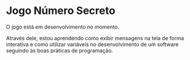 # Jogo Número Secreto

O jogo está em desenvolvimento no momento.

Através dele, estou aprendendo como exibir mensagens na tela de forma interativa e como utilizar variáveis no desenvolvimento de um software seguindo as boas práticas de programação.
